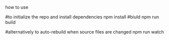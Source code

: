 how to use

#to initialize the repo and install dependencies
npm install
#biuld
npm run build

#alternatively to auto-rebuild when source files are changed
npm run watch